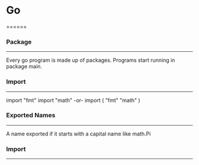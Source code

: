 # Go
======

### Package
------
Every go program is made up of packages.
Programs start running in package main.

### Import
------
import "fmt"
import "math"
-or-
import (
  "fmt"
	"math"
)

### Exported Names
------
A name exported if it starts with a capital name like math.Pi

### Import
------
